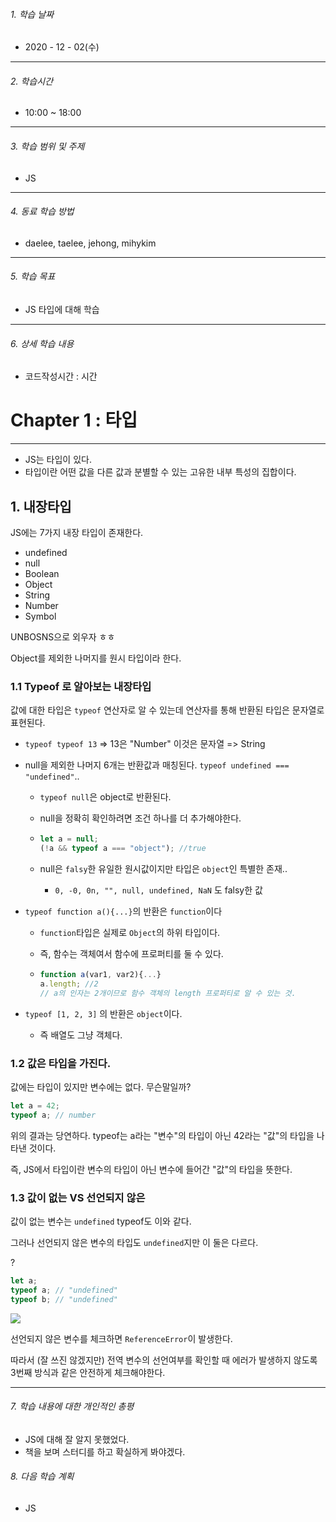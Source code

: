 

###### 1. 학습 날짜

- 2020 - 12 - 02(수)

---

###### 2. 학습시간

- 10:00 ~ 18:00

---

###### 3. 학습 범위 및 주제

- JS

---

###### 4. 동료 학습 방법 

- daelee, taelee, jehong, mihykim

---

###### 5. 학습 목표 

- JS 타입에 대해 학습

---

###### 6. 상세 학습 내용

- 코드작성시간 :  시간

# Chapter 1 : 타입

---

- JS는 타입이 있다.
- 타입이란 어떤 값을 다른 값과 분별할 수 있는 고유한 내부 특성의 집합이다.



## 1. 내장타입

JS에는 7가지 내장 타입이 존재한다.

- undefined
- null
- Boolean
- Object
- String
- Number
- Symbol

UNBOSNS으로 외우자 ㅎㅎ

Object를 제외한 나머지를 원시 타입이라 한다.



### 1.1 Typeof 로 알아보는 내장타입

값에 대한 타입은 `typeof` 연산자로 알 수 있는데 연산자를 통해 반환된 타입은 문자열로 표현된다.

- `typeof typeof 13` => 13은 "Number"  이것은 문자열 => String

- null을 제외한 나머지 6개는 반환값과 매칭된다. `typeof undefined === "undefined"`.. 

  - `typeof null`은 object로 반환된다.

  - null을 정확히 확인하려면 조건 하나를 더 추가해야한다.

  - ```javascript
    let a = null;
    (!a && typeof a === "object"); //true
    ```

  - null은 `falsy`한 유일한 원시값이지만 타입은 `object`인 특별한 존재..

    - `0, -0, 0n, "", null, undefined, NaN` 도 falsy한 값

- `typeof function a(){...}`의 반환은 `function`이다

  - `function`타입은 실제로 `Object`의 하위 타입이다.

  - 즉, 함수는 객체여서 함수에 프로퍼티를 둘 수 있다.

  - ```javascript
    function a(var1, var2){...}
    a.length; //2
    // a의 인자는 2개이므로 함수 객체의 length 프로퍼티로 알 수 있는 것.
    ```

- `typeof [1, 2, 3]` 의 반환은 `object`이다.

  - 즉 배열도 그냥 객체다.





### 1.2 값은 타입을 가진다.



값에는 타입이 있지만 변수에는 없다. 무슨말일까?

```javascript
let a = 42;
typeof a; // number
```

위의 결과는 당연하다. typeof는 a라는 "변수"의 타입이 아닌 42라는 "값"의 타입을 나타낸 것이다.

즉, JS에서 타입이란 변수의 타입이 아닌 변수에 들어간 "값"의 타입을 뜻한다. 



### 1.3 값이 없는 VS 선언되지 않은



값이 없는 변수는 `undefined` typeof도 이와 같다.

그러나 선언되지 않은 변수의 타입도 `undefined`지만 이 둘은 다르다.

?

```javascript
let a;
typeof a; // "undefined"
typeof b; // "undefined"
```



![](https://images.velog.io/images/secho/post/f9c3c6f2-117e-46c9-b9bd-0fda234dcc50/image.png)



선언되지 않은 변수를 체크하면 `ReferenceError`이 발생한다.

따라서 (잘 쓰진 않겠지만) 전역 변수의 선언여부를 확인할 때 에러가 발생하지 않도록  3번째 방식과 같은 안전하게 체크해야한다.





---

###### 7. 학습 내용에 대한 개인적인 총평

- JS에 대해 잘 알지 못했었다.
- 책을 보며 스터디를 하고 확실하게 봐야겠다.

###### 8. 다음 학습 계획

- JS